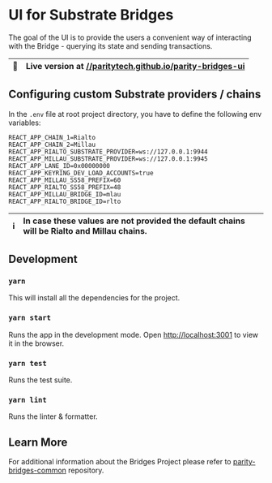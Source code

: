 # UI for Substrate Bridges

The goal of the UI is to provide the users a convenient way of interacting with the Bridge - querying its state and sending transactions.


| 🚀 | Live version at [//paritytech.github.io/parity-bridges-ui](https://paritytech.github.io/parity-bridges-ui) |
|----|:------------------------|


## Configuring custom Substrate providers / chains

In the `.env` file at root project directory, you have to define the following env variables:

```
REACT_APP_CHAIN_1=Rialto
REACT_APP_CHAIN_2=Millau
REACT_APP_RIALTO_SUBSTRATE_PROVIDER=ws://127.0.0.1:9944
REACT_APP_MILLAU_SUBSTRATE_PROVIDER=ws://127.0.0.1:9945
REACT_APP_LANE_ID=0x00000000
REACT_APP_KEYRING_DEV_LOAD_ACCOUNTS=true
REACT_APP_MILLAU_SS58_PREFIX=60
REACT_APP_RIALTO_SS58_PREFIX=48
REACT_APP_MILLAU_BRIDGE_ID=mlau
REACT_APP_RIALTO_BRIDGE_ID=rlto
```

| ℹ️ | In case these values are not provided the default chains will be Rialto and Millau chains. |
|----|:------------------------|


## Development

### `yarn`

This will install all the dependencies for the project.

### `yarn start`

Runs the app in the development mode. Open [http://localhost:3001](http://localhost:3001) to view it in the browser.

### `yarn test`

Runs the test suite.

### `yarn lint`

Runs the linter & formatter.

## Learn More

For additional information about the Bridges Project please refer to [parity-bridges-common](https://github.com/paritytech/parity-bridges-common) repository.
